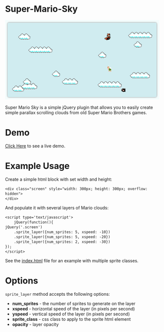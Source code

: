 Super-Mario-Sky
===============
![Super Mario Sky](http://github.com/ArtBIT/super-mario-sky/raw/master/images/super_mario_sky.png)

Super Mario Sky is a simple jQuery plugin that allows you to easily create simple parallax scrolling clouds from old Super Mario Brothers games. 

# Demo
[Click Here](http://artbit.github.io/super-mario-sky/) to see a live demo.

# Example Usage
Create a simple html block with set width and height:

    <div class="screen" style="width: 300px; height: 300px; overflow: hidden">
    </div>

And populate it with several layers of Mario clouds:

    <script type='text/javascript'>
        jQuery(function(){
    jQuery('.screen')
	    .sprite_layer({num_sprites: 5, xspeed: -10})
	    .sprite_layer({num_sprites: 5, xspeed: -20})
	    .sprite_layer({num_sprites: 2, xspeed: -30})
	});
    </script>

See the [index.html](http://github.com/ArtBIT/super-mario-sky/blob/master/index.html) file for an example with multiple sprite classes.

# Options
```sprite_layer``` method accepts the following options:
* **num_sprites** - the number of sprites to generate on the layer
* **xspeed** - horizontal speed of the layer (in pixels per second)
* **yspeed** - vertical speed of the layer (in pixels per second)
* **sprite_class** - css class to apply to the sprite html element
* **opacity** - layer opacity